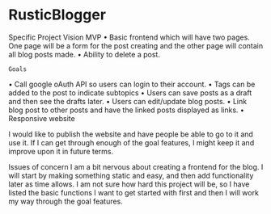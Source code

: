 # RusticBlogger

<p>
Specific Project Vision
MVP
•	Basic frontend which will have two pages. One page will be a form for the post creating and the other page will contain all blog posts made.
•	Ability to delete a post.
	
	Goals
•	Call google oAuth API so users can login to their account.
•	Tags can be added to the post to indicate subtopics
•	Users can save posts as a draft and then see the drafts later.
•	Users can edit/update blog posts.
•	Link blog post to other posts and have the linked posts displayed as links. 
•	Responsive website 

I would like to publish the website and have people be able to go to it and use it. If I can get through enough of the goal features, I might keep it and improve upon it in future terms.


Issues of concern
I am a bit nervous about creating a frontend for the blog. I will start by making something static and easy, and then add functionality later as time allows.  I am not sure how hard this project will be, so I have listed the basic functions I want to get started with first and then I will work my way through the goal features. 
</p>
